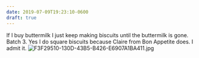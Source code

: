 ```yaml
---
date: 2019-07-09T19:23:10-0600
draft: true
---
```




If I buy buttermilk I just keep making biscuits until the buttermilk is gone. Batch 3\. Yes I do square biscuits because Claire from Bon Appetite does. I admit it. ![F3F29510-130D-43B5-B426-E6907A1BA411.jpg](http://ianwhitney.micro.blog/uploads/2019/b2f619ad49.jpg)



